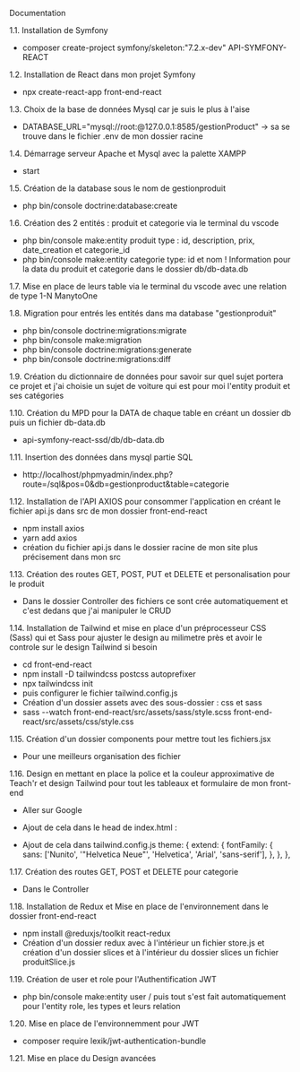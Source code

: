Documentation

1.1. Installation de Symfony 
- composer create-project symfony/skeleton:"7.2.x-dev" API-SYMFONY-REACT

1.2. Installation de React dans mon projet Symfony 
- npx create-react-app front-end-react

1.3. Choix de la base de données Mysql car je suis le plus à l'aise 
- DATABASE_URL="mysql://root:@127.0.0.1:8585/gestionProduct" -> sa se trouve dans le fichier .env de mon dossier racine

1.4. Démarrage serveur Apache et Mysql avec la palette XAMPP
- start 

1.5. Création de la database sous le nom de gestionproduit
- php bin/console doctrine:database:create

1.6. Création des 2 entités : produit et categorie via le terminal du vscode
- php bin/console make:entity produit type : id, description, prix, date_creation et categorie_id 
- php bin/console make:entity categorie type: id et nom
! Information pour la data du produit et categorie dans le dossier db/db-data.db

1.7. Mise en place de leurs table via le terminal du vscode avec une relation de type 1-N ManytoOne

1.8. Migration pour entrés les entités dans ma database "gestionproduit"
- php bin/console doctrine:migrations:migrate
- php bin/console make:migration
- php bin/console doctrine:migrations:generate
- php bin/console doctrine:migrations:diff    

1.9. Création du dictionnaire de données pour savoir sur quel sujet portera ce projet et j'ai choisie un sujet de voiture qui est pour moi l'entity produit et ses catégories

1.10. Création du MPD pour la DATA de chaque table en créant un dossier db puis un fichier db-data.db
- api-symfony-react-ssd/db/db-data.db

1.11. Insertion des données dans mysql partie SQL 
- http://localhost/phpmyadmin/index.php?route=/sql&pos=0&db=gestionproduct&table=categorie

1.12. Installation de l'API AXIOS pour consommer l'application en créant le fichier api.js dans src de mon dossier front-end-react
- npm install axios
- yarn add axios
- création du fichier api.js dans le dossier racine de mon site plus précisement dans mon src

1.13. Création des routes  GET, POST, PUT et DELETE et personalisation pour le produit
- Dans le dossier Controller des fichiers ce sont crée automatiquement et c'est dedans que j'ai manipuler le CRUD 

1.14. Installation de Tailwind et mise en place d'un préprocesseur CSS (Sass) qui et Sass pour ajuster le design au milimetre près et avoir le controle sur le design Tailwind si besoin
- cd front-end-react
- npm install -D tailwindcss postcss autoprefixer
- npx tailwindcss init
- puis configurer le fichier tailwind.config.js
- Création d'un dossier assets avec des sous-dossier : css et sass
- sass --watch front-end-react/src/assets/sass/style.scss front-end-react/src/assets/css/style.css 

1.15. Création d'un dossier components pour mettre tout les fichiers.jsx 
- Pour une meilleurs organisation des fichier

1.16. Design en mettant en place la police et la couleur approximative de Teach'r et design Tailwind pour tout les tableaux et formulaire de mon front-end
- Aller sur Google 
- Ajout de cela dans le head de index.html : <link href="https://fonts.googleapis.com/css2?family=Nunito:wght@400;600;700&display=swap" rel="stylesheet">

-  Ajout de cela dans tailwind.config.js
theme: {
    extend: {
      fontFamily: {
        sans: ['Nunito', '"Helvetica Neue"', 'Helvetica', 'Arial', 'sans-serif'], 
      },
    },
  },

1.17. Création des routes  GET, POST et DELETE pour categorie
- Dans le Controller

1.18. Installation de Redux et Mise en place de l'environnement dans le dossier front-end-react
- npm install @reduxjs/toolkit react-redux 
- Création d'un dossier redux avec à l'intérieur un fichier store.js et création d'un dossier slices et à l'intérieur du dossier slices un fichier produitSlice.js

1.19. Création de user et role pour l'Authentification JWT
- php bin/console make:entity user / puis tout s'est fait automatiquement pour l'entity role, les types et leurs relation

1.20. Mise en place de l'environnemment pour JWT
- composer require lexik/jwt-authentication-bundle 

1.21. Mise en place du Design avancées


